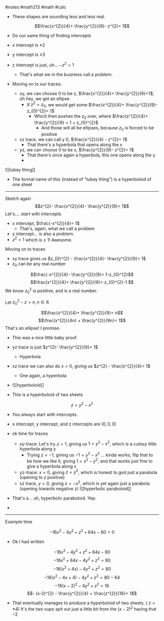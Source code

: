 #notes #math213 #math #calc


- These shapes are sounding less and less real.


$$\frac{x^{2}}{4}+ \frac{y^{2}}{9}- z^{2}= 1$$
- Do our same thing of finding intercepts
- x intercept is $\pm 2$
- y intercept is $\pm 3$
- z intercept is just, uh... $-z^{2}= 1$
	- That's what we in the business call a problem. 

- Moving on to our traces:
	- xy, we can choose 0 to be z, $\frac{x^{2}}{4}+ \frac{y^{2}}{9}=1$, oh hey, we get an ellipse
		- If $z^{2}= z_{0}$, we would get some $\frac{x^{2}}{4}+ \frac{y^{2}}{9}- z_{0}^{2}= 1$
			- Which then pushes the $z_{0}$ over, where $\frac{x^{2}}{4}+ \frac{y^{2}}{9} = 1 + z_{0}^{2}$
				- And those will all be ellipses, because $z_{0}$ is forced to be positive
	- xz trace, we can call y 0, $\frac{x^{2}}{4} - z^{2}= 1$
		- That there's a hyperbola that opens along the x
	- yz, we can choose 0 to be x, $\frac{y^{2}}{9}- z^{2}= 1$
		- That there's once again a hyperbola, this one opens along the y
		- 
![[tubey thing]]
- The formal name of this (instead of "tubey thing") is a hyperboloid of one sheet


----

Sketch again
$$z^{2}- \frac{x^{2}}{4}- \frac{y^{2}}{9}= 1$$
Let's.... start with intercepts 


- x intercept, $\frac{-x^{2}}{4}= 1$
	- That's, again, what we call a problem
- y intercept... is also a problem.
- $z^{2}=1$ which is $\pm \ 1$! Awesome.

Moving on to traces

- xy trace gives us $z_{0}^{2} - \frac{x^{2}}{4}- \frac{y^{2}}{9}= 1$
- $z_{0}$ can be any real number

$$\frac{-x^{2}}{4}- \frac{y^{2}}{9}= 1-z_{0}^{2}$$
$$\frac{x^{2}}{4}+ \frac{y^{2}}{9}= z_{0}^{2}-1 $$
We know $z_{0}^{2}$ is positive, and is a real number.

Let $z_{0}^{2}- z=n, n\in\mathbb{R}$

$$\frac{x^{2}}{4}+  \frac{y^{2}}{9}= n$$
$$\frac{x^{2}}{4n} + \frac{y^{2}}{9n}= 1$$
That's an ellipse! I promise.
- This was a nice little baby proof.


- yz trace is just $z^{2}- \frac{y^{2}}{9}= 1$
	- Hyperbola

- xz trace we can also do $x=0$, giving us $z^{2} - \frac{x^{2}}{4}= 1$
	- One again, a hyperbola
- ![[hyperboloid]]
- This is a hyperboloid of two sheets


$$z= y^{2}- x^{2}$$
- You always start with intercepts.

- x intercept, y intercept, and z intercepts are $(0,0,0)$

- ok time for traces
	- xy-trace: Let's try $z=1$, giving us $1=y^{2}-x^{2}$, which is a cutesy little hyperbola along y
		- Trying $z=-1$, giving us $-1 = y^{2} - x^{2}$ ... kinda works, flip that to be how we like it, giving $1=x^{2}- y^{2}$, and that works just fine to give a hyperbola along x
	- yz-trace: $x=0$, giving $z = y^{2}$, which is honest to god just a parabola (opening to $z$ positive)
	- xz trace, $y=0$, giving $z = -x^{2}$, which is yet again just a parabola (opening towards negative z)
![[hyperbolic paraboloid]]
- That's a... uh,  hyperbolic paraboloid. Yep.
- 



-----------------------------------

Example time

$$-16x^{2}- 4y^{2}+ z^{2} + 64x- 80= 0$$
- Ok I had written 

$$-16x^{2}- 4y^{2}+ z^{2}+ 64x - 80$$
$$-16x^{2}+ 64x -4y^{2}+ z^{2}= 80$$
$$-16 (x^{2} + 4x) - 4y^{2} + z^{2}= 80$$
$$-16 (x^{2}-4x + 4) - 4y^{2}+ z^{2}= 80  - 64$$
$$-16 (x-2)^{2}- 4y^{2}+ z^{2}= 16$$
$$- (x-2)^{2} - \frac{y^{2}}{4} + \frac{z^{2}}{16}= 1$$
- That eventually manages to produce a hyperboloid of two sheets.
( $z = \pm 4$)
It's the two cups spit out just a little bit from the $(x-2)^{2}$ having that $-2$

